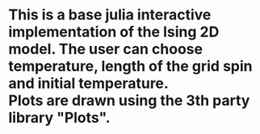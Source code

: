 # This is a base julia interactive implementation of the Ising 2D model. The user can choose temperature, length of the grid spin and initial temperature. <br> Plots are drawn using the 3th party library "Plots".
